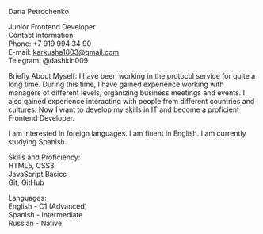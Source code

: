 Daria Petrochenko

Junior Frontend Developer  
Contact information:  	
Phone: +7 919 994 34 90  
E-mail: karkusha1803@gmail.com  
Telegram: @dashkin009

Briefly About Myself:
I have been working in the protocol service for quite a long time. During this time, I have gained experience working
with managers of different levels, organizing business meetings and events. 
I also gained experience interacting with people from different countries and cultures.
Now I want to develop my skills in IT and become a proficient Frontend Developer.

I am interested in foreign languages. I am fluent in English. I am currently studying Spanish.

Skills and Proficiency:  
HTML5, CSS3  
JavaScript Basics  
Git, GitHub  

Languages:  
English - C1 (Advanced)  
Spanish - Intermediate  
Russian - Native
